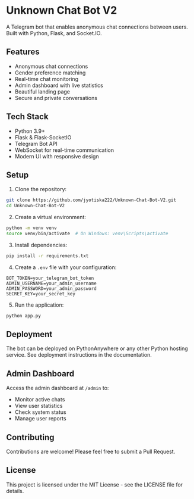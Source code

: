 # Unknown Chat Bot V2

A Telegram bot that enables anonymous chat connections between users. Built with Python, Flask, and Socket.IO.

## Features

- Anonymous chat connections
- Gender preference matching
- Real-time chat monitoring
- Admin dashboard with live statistics
- Beautiful landing page
- Secure and private conversations

## Tech Stack

- Python 3.9+
- Flask & Flask-SocketIO
- Telegram Bot API
- WebSocket for real-time communication
- Modern UI with responsive design

## Setup

1. Clone the repository:
```bash
git clone https://github.com/jyotiska222/Unknown-Chat-Bot-V2.git
cd Unknown-Chat-Bot-V2
```

2. Create a virtual environment:
```bash
python -m venv venv
source venv/bin/activate  # On Windows: venv\Scripts\activate
```

3. Install dependencies:
```bash
pip install -r requirements.txt
```

4. Create a `.env` file with your configuration:
```env
BOT_TOKEN=your_telegram_bot_token
ADMIN_USERNAME=your_admin_username
ADMIN_PASSWORD=your_admin_password
SECRET_KEY=your_secret_key
```

5. Run the application:
```bash
python app.py
```

## Deployment

The bot can be deployed on PythonAnywhere or any other Python hosting service. See deployment instructions in the documentation.

## Admin Dashboard

Access the admin dashboard at `/admin` to:
- Monitor active chats
- View user statistics
- Check system status
- Manage user reports

## Contributing

Contributions are welcome! Please feel free to submit a Pull Request.

## License

This project is licensed under the MIT License - see the LICENSE file for details. 